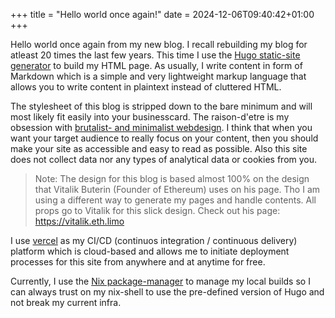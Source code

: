 +++
title = "Hello world once again!"
date = 2024-12-06T09:40:42+01:00
+++

Hello world once again from my new blog. I recall rebuilding my blog for atleast 20 times the last few years. This time I use the [Hugo static-site generator](https://gohugo.io) to build my HTML page.
As usually, I write content in form of Markdown which is a simple and very lightweight markup language that allows you to write content in plaintext instead of cluttered HTML.

The stylesheet of this blog is stripped down to the bare minimum and will most likely fit easily into your businesscard. The raison-d'etre is my obsession with [brutalist- and minimalist webdesign](https://brutalistwebsites.com/). I think that when you want your target audience to really focus on your content, then you should make your site as accessible and easy to read as possible. Also this site does not collect data nor any types of analytical data or cookies from you.

> Note: The design for this blog is based almost 100% on the design that Vitalik Buterin (Founder of Ethereum) uses on his page. Tho I am using a different way to generate my pages and handle contents. All props go to Vitalik for this slick design. Check out his page: https://vitalik.eth.limo

I use [vercel](https://vercel.io) as my CI/CD (continuos integration / continuous delivery) platform which is cloud-based and allows me to initiate deployment processes for this site from anywhere and at anytime for free.

Currently, I use the [Nix package-manager](https://nixos.org) to manage my local builds so I can always trust on my nix-shell to use the pre-defined version of Hugo and not break my current infra.